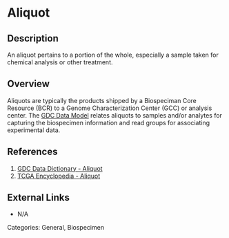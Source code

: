 # Aliquot #
## Description ##
An aliquot pertains to a portion of the whole, especially a sample taken for chemical analysis or other treatment.

## Overview ##
Aliquots are typically the products shipped by a Biospeciman Core Resource (BCR) to a Genome Characterization Center (GCC) or analysis center. The [GDC Data Model](https://gdc.cancer.gov/developers/gdc-data-model/gdc-data-model-components) relates aliquots to samples and/or analytes for capturing the biospecimen information and read groups for associating experimental data.

## References ##
1. [GDC Data Dictionary - Aliquot](https://docs.gdc.cancer.gov/Data_Dictionary/viewer/#?view=table-definition-view&id=aliquot)
2. [TCGA Encyclopedia - Aliquot](https://wiki.nci.nih.gov/display/TCGA/Aliquot)

## External Links ##
* N/A

Categories: General, Biospecimen
